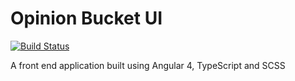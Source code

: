 # Opinion Bucket UI

[![Build Status](https://travis-ci.org/bolorundurowb/opinion-bucket-ui.svg?branch=feature%2F%2317%2Fcreate-navbar)](https://travis-ci.org/bolorundurowb/opinion-bucket-ui)

A front end application built using Angular 4, TypeScript and SCSS
